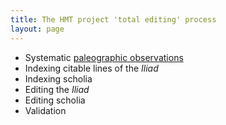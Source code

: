 ```yaml
---
title: The HMT project 'total editing' process
layout: page
---
```



- Systematic [paleographic observations](paleographic-observations)
- Indexing citable lines of the *Iliad*
- Indexing scholia
- Editing the *Iliad*
- Editing scholia
- Validation
